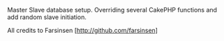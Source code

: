 Master Slave database setup.
Overriding several CakePHP functions and add random slave initiation.

All credits to Farsinsen [http://github.com/farsinsen]